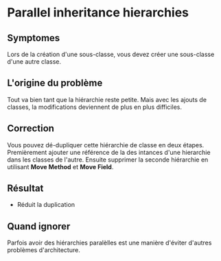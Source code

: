 # Parallel inheritance hierarchies

## Symptomes

Lors de la création d'une sous-classe, vous devez créer une sous-classe d'une autre classe.

## L'origine du problème

Tout va bien tant que la hiérarchie reste petite. Mais avec les ajouts de classes, la modifications deviennent de plus en plus difficiles.

## Correction

Vous pouvez dé-dupliquer cette hiérarchie de classe en deux étapes. Premièrement ajouter une référence de la des intances d'une hierarchie dans les classes de l'autre. Ensuite supprimer la seconde hiérarchie en utilisant __Move Method__ et __Move Field__.

## Résultat

- Réduit la duplication

## Quand ignorer

Parfois avoir des hiérarchies paralèlles est une manière d'éviter d'autres problèmes d'architecture.
